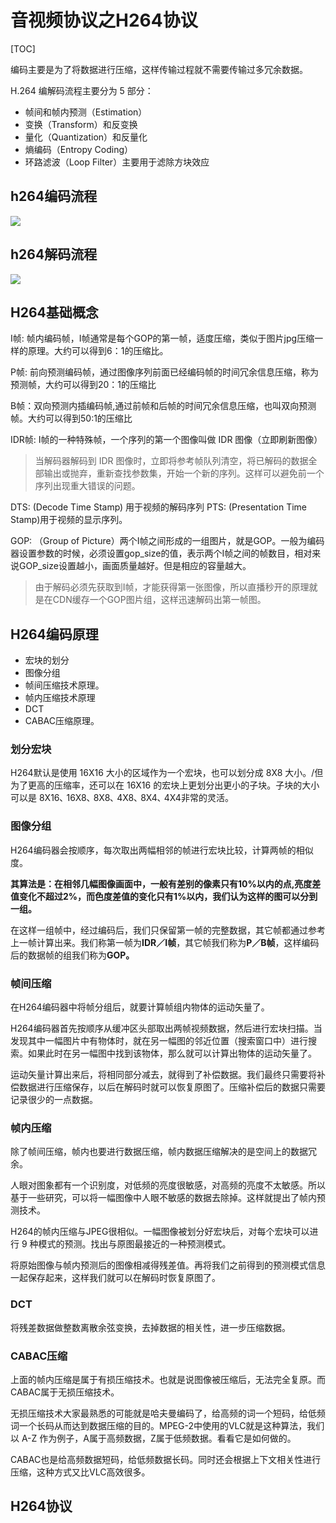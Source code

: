 # 音视频协议之H264协议

[TOC]

编码主要是为了将数据进行压缩，这样传输过程就不需要传输过多冗余数据。

H.264 编解码流程主要分为 5 部分：

- 帧间和帧内预测（Estimation）
- 变换（Transform）和反变换
- 量化（Quantization）和反量化
- 熵编码（Entropy Coding）
- 环路滤波（Loop Filter）主要用于滤除方块效应

## h264编码流程

![](C:\workspace\hybird\doc\av\res\h264_encode.jpg)

## h264解码流程

![](C:\workspace\hybird\doc\av\res\h264_decode.jpg)

## H264基础概念

I帧: 帧内编码帧，I帧通常是每个GOP的第一帧，适度压缩，类似于图片jpg压缩一样的原理。大约可以得到6：1的压缩比。

P帧: 前向预测编码帧，通过图像序列前面已经编码帧的时间冗余信息压缩，称为预测帧，大约可以得到20：1的压缩比

B帧：双向预测内插编码帧,通过前帧和后帧的时间冗余信息压缩，也叫双向预测帧。大约可以得到50:1的压缩比

IDR帧: I帧的一种特殊帧，一个序列的第一个图像叫做 IDR 图像（立即刷新图像）

> 当解码器解码到 IDR 图像时，立即将参考帧队列清空，将已解码的数据全部输出或抛弃，重新查找参数集，开始一个新的序列。这样可以避免前一个序列出现重大错误的问题。

DTS: (Decode Time Stamp) 用于视频的解码序列
PTS: (Presentation Time Stamp)用于视频的显示序列。

GOP: （Group of Picture）两个I帧之间形成的一组图片，就是GOP。一般为编码器设置参数的时候，必须设置gop_size的值，表示两个I帧之间的帧数目，相对来说GOP_size设置越小，画面质量越好。但是相应的容量越大。

> 由于解码必须先获取到I帧，才能获得第一张图像，所以直播秒开的原理就是在CDN缓存一个GOP图片组，这样迅速解码出第一帧图。

## H264编码原理

- 宏块的划分
- 图像分组
- 帧间压缩技术原理。
- 帧内压缩技术原理
- DCT
- CABAC压缩原理。

### 划分宏块

H264默认是使用 16X16 大小的区域作为一个宏块，也可以划分成 8X8 大小。/但为了更高的压缩率，还可以在 16X16 的宏块上更划分出更小的子块。子块的大小可以是 8X16､ 16X8､ 8X8､ 4X8､ 8X4､ 4X4非常的灵活。

### 图像分组

H264编码器会按顺序，每次取出两幅相邻的帧进行宏块比较，计算两帧的相似度。

**其算法是：在相邻几幅图像画面中，一般有差别的像素只有10%以内的点,亮度差值变化不超过2%，而色度差值的变化只有1%以内，我们认为这样的图可以分到一组。**

在这样一组帧中，经过编码后，我们只保留第一帧的完整数据，其它帧都通过参考上一帧计算出来。我们称第一帧为**IDR／I帧**，其它帧我们称为**P／B帧**，这样编码后的数据帧的组我们称为**GOP。**

### 帧间压缩

在H264编码器中将帧分组后，就要计算帧组内物体的运动矢量了。

H264编码器首先按顺序从缓冲区头部取出两帧视频数据，然后进行宏块扫描。当发现其中一幅图片中有物体时，就在另一幅图的邻近位置（搜索窗口中）进行搜索。如果此时在另一幅图中找到该物体，那么就可以计算出物体的运动矢量了。

运动矢量计算出来后，将相同部分减去，就得到了补偿数据。我们最终只需要将补偿数据进行压缩保存，以后在解码时就可以恢复原图了。压缩补偿后的数据只需要记录很少的一点数据。

### 帧内压缩

除了帧间压缩，帧内也要进行数据压缩，帧内数据压缩解决的是空间上的数据冗余。

人眼对图象都有一个识别度，对低频的亮度很敏感，对高频的亮度不太敏感。所以基于一些研究，可以将一幅图像中人眼不敏感的数据去除掉。这样就提出了帧内预测技术。

H264的帧内压缩与JPEG很相似。一幅图像被划分好宏块后，对每个宏块可以进行 9 种模式的预测。找出与原图最接近的一种预测模式。

将原始图像与帧内预测后的图像相减得残差值。再将我们之前得到的预测模式信息一起保存起来，这样我们就可以在解码时恢复原图了。

### DCT

将残差数据做整数离散余弦变换，去掉数据的相关性，进一步压缩数据。

### CABAC压缩

上面的帧内压缩是属于有损压缩技术。也就是说图像被压缩后，无法完全复原。而CABAC属于无损压缩技术。

无损压缩技术大家最熟悉的可能就是哈夫曼编码了，给高频的词一个短码，给低频词一个长码从而达到数据压缩的目的。MPEG-2中使用的VLC就是这种算法，我们以 A-Z 作为例子，A属于高频数据，Z属于低频数据。看看它是如何做的。

CABAC也是给高频数据短码，给低频数据长码。同时还会根据上下文相关性进行压缩，这种方式又比VLC高效很多。

## H264协议

